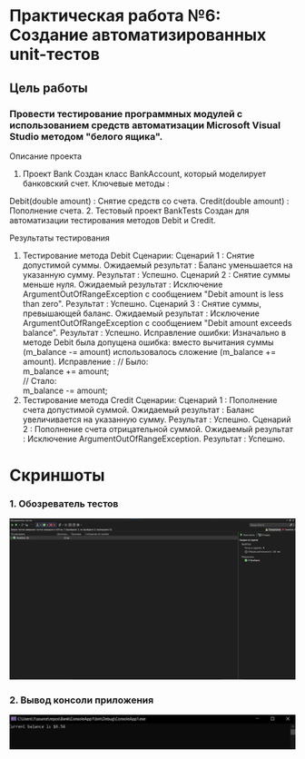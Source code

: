 # Практическая работа №6: Создание автоматизированных unit-тестов
## Цель работы
### Провести тестирование программных модулей с использованием средств автоматизации Microsoft Visual Studio методом "белого ящика".

Описание проекта
1. Проект Bank
Создан класс BankAccount, который моделирует банковский счет.
Ключевые методы :

Debit(double amount) : Снятие средств со счета.
Credit(double amount) : Пополнение счета.
2. Тестовый проект BankTests
Создан для автоматизации тестирования методов Debit и Credit.

Результаты тестирования
1. Тестирование метода Debit
Сценарии:
Сценарий 1 : Снятие допустимой суммы.
Ожидаемый результат : Баланс уменьшается на указанную сумму.
Результат : Успешно.
Сценарий 2 : Снятие суммы меньше нуля.
Ожидаемый результат : Исключение ArgumentOutOfRangeException с сообщением "Debit amount is less than zero".
Результат : Успешно.
Сценарий 3 : Снятие суммы, превышающей баланс.
Ожидаемый результат : Исключение ArgumentOutOfRangeException с сообщением "Debit amount exceeds balance".
Результат : Успешно.
Исправление ошибки:
Изначально в методе Debit была допущена ошибка: вместо вычитания суммы (m_balance -= amount) использовалось сложение (m_balance += amount).
Исправление :
// Было:  
m_balance += amount;  
// Стало:  
m_balance -= amount;
2. Тестирование метода Credit
Сценарии:
Сценарий 1 : Пополнение счета допустимой суммой.
Ожидаемый результат : Баланс увеличивается на указанную сумму.
Результат : Успешно.
Сценарий 2 : Пополнение счета отрицательной суммой.
Ожидаемый результат : Исключение ArgumentOutOfRangeException.
Результат : Успешно.

# Скриншоты

### 1. Обозреватель тестов
![Результат теста](test.jpg)

### 2. Вывод консоли приложения
![Вывод консоли](result.jpg)
